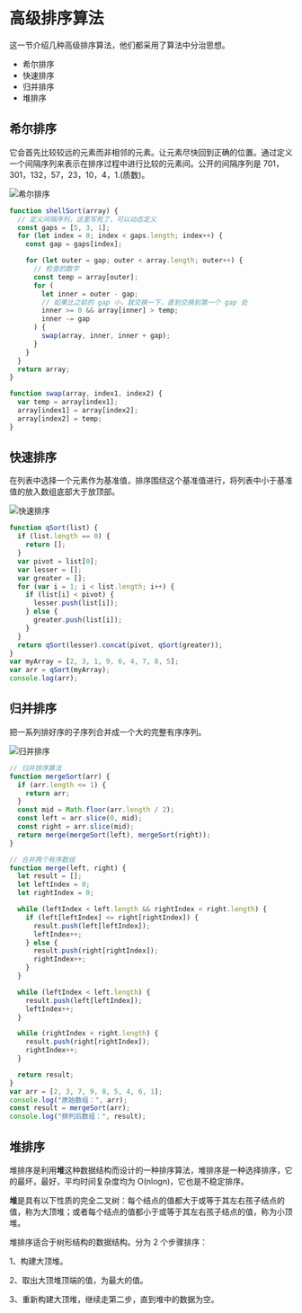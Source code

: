 # 高级排序算法

这一节介绍几种高级排序算法，他们都采用了算法中分治思想。

- 希尔排序
- 快速排序
- 归并排序
- 堆排序

## 希尔排序

它会首先比较较远的元素而非相邻的元素。让元素尽快回到正确的位置。通过定义一个间隔序列来表示在排序过程中进行比较的元素间。公开的间隔序列是 701，301，132，57，23，10，4，1.(质数)。

![希尔排序](希尔排序.gif)

```js
function shellSort(array) {
  // 定义间隔序列，这里写死了，可以动态定义
  const gaps = [5, 3, 1];
  for (let index = 0; index < gaps.length; index++) {
    const gap = gaps[index];

    for (let outer = gap; outer < array.length; outer++) {
      // 检查的数字
      const temp = array[outer];
      for (
        let inner = outer - gap;
        // 如果比之前的 gap 小，就交换一下，直到交换到第一个 gap 处
        inner >= 0 && array[inner] > temp;
        inner -= gap
      ) {
        swap(array, inner, inner + gap);
      }
    }
  }
  return array;
}

function swap(array, index1, index2) {
  var temp = array[index1];
  array[index1] = array[index2];
  array[index2] = temp;
}
```

## 快速排序

在列表中选择一个元素作为基准值，排序围绕这个基准值进行，将列表中小于基准值的放入数组底部大于放顶部。

![快速排序](快速排序.gif)

```js
function qSort(list) {
  if (list.length == 0) {
    return [];
  }
  var pivot = list[0];
  var lesser = [];
  var greater = [];
  for (var i = 1; i < list.length; i++) {
    if (list[i] < pivot) {
      lesser.push(list[i]);
    } else {
      greater.push(list[i]);
    }
  }
  return qSort(lesser).concat(pivot, qSort(greater));
}
var myArray = [2, 3, 1, 9, 6, 4, 7, 8, 5];
var arr = qSort(myArray);
console.log(arr);
```

## 归并排序

把一系列排好序的子序列合并成一个大的完整有序序列。

![归并排序](归并排序.gif)

```js
// 归并排序算法
function mergeSort(arr) {
  if (arr.length <= 1) {
    return arr;
  }
  const mid = Math.floor(arr.length / 2);
  const left = arr.slice(0, mid);
  const right = arr.slice(mid);
  return merge(mergeSort(left), mergeSort(right));
}

// 合并两个有序数组
function merge(left, right) {
  let result = [];
  let leftIndex = 0;
  let rightIndex = 0;

  while (leftIndex < left.length && rightIndex < right.length) {
    if (left[leftIndex] <= right[rightIndex]) {
      result.push(left[leftIndex]);
      leftIndex++;
    } else {
      result.push(right[rightIndex]);
      rightIndex++;
    }
  }

  while (leftIndex < left.length) {
    result.push(left[leftIndex]);
    leftIndex++;
  }

  while (rightIndex < right.length) {
    result.push(right[rightIndex]);
    rightIndex++;
  }

  return result;
}
var arr = [2, 3, 7, 9, 8, 5, 4, 6, 1];
console.log("原始数组：", arr);
const result = mergeSort(arr);
console.log("排列后数组：", result);
```

## 堆排序

堆排序是利用**堆**这种数据结构而设计的一种排序算法，堆排序是一种选择排序，它的最坏，最好，平均时间复杂度均为 O(nlogn)，它也是不稳定排序。

**堆**是具有以下性质的完全二叉树：每个结点的值都大于或等于其左右孩子结点的值，称为大顶堆；或者每个结点的值都小于或等于其左右孩子结点的值，称为小顶堆。

堆排序适合于树形结构的数据结构。分为 2 个步骤排序：

1、构建大顶堆。

2、取出大顶堆顶端的值，为最大的值。

3、重新构建大顶堆，继续走第二步，直到堆中的数据为空。

